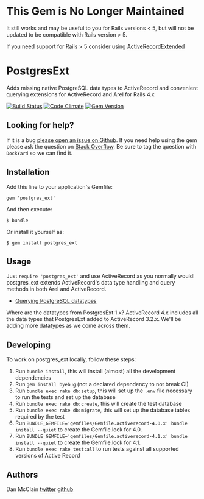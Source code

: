 # This Gem is No Longer Maintained

It still works and may be useful to you for Rails versions < 5, but will not be updated to be compatible with Rails version > 5.

If you need support for Rails > 5 consider using [ActiveRecordExtended](https://github.com/georgekaraszi/ActiveRecordExtended)

# PostgresExt

Adds missing native PostgreSQL data types to ActiveRecord and convenient querying extensions for ActiveRecord and Arel for Rails 4.x

[![Build Status](https://secure.travis-ci.org/DockYard/postgres_ext.png?branch=master)](https://travis-ci.org/DockYard/postgres_ext)
[![Code Climate](https://codeclimate.com/github/dockyard/postgres_ext.png)](https://codeclimate.com/github/dockyard/postgres_ext)
[![Gem Version](https://badge.fury.io/rb/postgres_ext.png)](https://badge.fury.io/rb/postgres_ext)

## Looking for help? ##

If it is a bug [please open an issue on
Github](https://github.com/dockyard/postgres_ext/issues). If you need help using
the gem please ask the question on
[Stack Overflow](http://stackoverflow.com). Be sure to tag the
question with `DockYard` so we can find it.

## Installation

Add this line to your application's Gemfile:

    gem 'postgres_ext'

And then execute:

    $ bundle

Or install it yourself as:

    $ gem install postgres_ext

## Usage

Just `require 'postgres_ext'` and use ActiveRecord as you normally would! postgres\_ext extends
ActiveRecord's data type handling and query methods in both Arel and
ActiveRecord.

 * [Querying PostgreSQL datatypes](docs/querying.md)

Where are the datatypes from PostgresExt 1.x? ActiveRecord 4.x includes
all the data types that PostgresExt added to ActiveRecord 3.2.x. We'll
be adding more datatypes as we come across them.

## Developing

To work on postgres\_ext locally, follow these steps:

 1. Run `bundle install`, this will install (almost) all the development
    dependencies
 2. Run `gem install byebug` (not a declared dependency to not break CI)
 3. Run `bundle exec rake db:setup`, this will set up the `.env` file necessary to run
    the tests and set up the database
 4. Run `bundle exec rake db:create`, this will create the test database
 5. Run `bundle exec rake db:migrate`, this will set up the database tables required
    by the test
 6. Run `BUNDLE_GEMFILE='gemfiles/Gemfile.activerecord-4.0.x' bundle install --quiet` to create the Gemfile.lock for 4.0.
 7. Run `BUNDLE_GEMFILE='gemfiles/Gemfile.activerecord-4.1.x' bundle install --quiet` to create the Gemfile.lock for 4.1.
 8. Run `bundle exec rake test:all` to run tests against all supported versions of Active Record

## Authors

Dan McClain [twitter](http://twitter.com/_danmcclain) [github](http://github.com/danmcclain)

